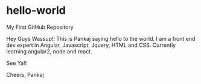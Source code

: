 # hello-world
My First GitHub Repository

Hey Guys Wassup!! This is Pankaj saying hello to the world.
I am a front end dev expert in Angular, Javascript, Jquery, HTML and CSS.
Currently learning angular2, node and react.

See Ya!!

Cheers,
Pankaj
